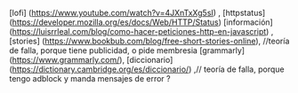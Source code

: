 [lofi] (https://www.youtube.com/watch?v=4JXnTxXg5sI) ,
 [httpstatus] (https://developer.mozilla.org/es/docs/Web/HTTP/Status)
[información] (https://luisrrleal.com/blog/como-hacer-peticiones-http-en-javascript) ,
   [stories] (https://www.bookbub.com/blog/free-short-stories-online), //teoría de falla, porque tiene publicidad, o pide membresia
 [grammarly] (https://www.grammarly.com/),
 [diccionario] (https://dictionary.cambridge.org/es/diccionario/) ,// teoría de falla, porque tengo adblock y manda mensajes de error ?